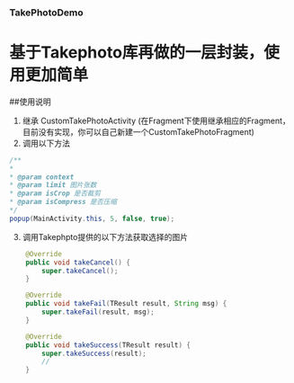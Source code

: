 ### TakePhotoDemo
基于Takephoto库再做的一层封装，使用更加简单
=============
##使用说明
     
1. 继承 CustomTakePhotoActivity (在Fragment下使用继承相应的Fragment，目前没有实现，你可以自己新建一个CustomTakePhotoFragment)
2. 调用以下方法
```java
/**
* 
* @param context
* @param limit 图片张数
* @param isCrop 是否裁剪
* @param isCompress 是否压缩
*/
popup(MainActivity.this, 5, false, true);
```
3. 调用Takephpto提供的以下方法获取选择的图片
```java
    @Override
    public void takeCancel() {
        super.takeCancel();
    }

    @Override
    public void takeFail(TResult result, String msg) {
        super.takeFail(result, msg);
    }

    @Override
    public void takeSuccess(TResult result) {
        super.takeSuccess(result);
        // 
    }
```
